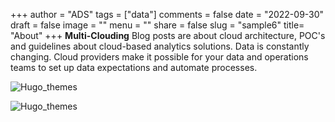 +++
author = "ADS"
tags = ["data"]
comments = false
date = "2022-09-30"
draft = false
image = ""
menu = ""
share = false
slug = "sample6"
title= "About"
+++
**Multi-Clouding** Blog posts are about cloud architecture, POC's and guidelines about cloud-based analytics solutions.
Data is constantly changing. Cloud providers make it possible for your data and operations teams to set up data expectations and automate processes.



![Hugo_themes](/blog/images/about.png)

![Hugo_themes](/blog/images/automation.jpg)
